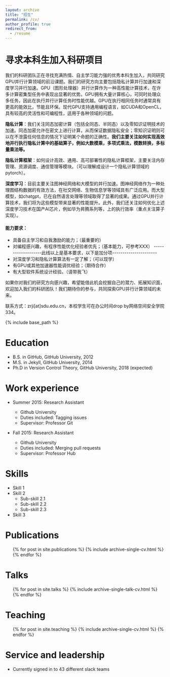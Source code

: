 ```yaml
---
layout: archive
title: "招生"
permalink: /cv/
author_profile: true
redirect_from:
  - /resume
---
```


# 寻求本科生加入科研项目

我们的科研团队正在寻找充满热情、自主学习能力强的优秀本科生加入，共同研究GPU并行计算领域的前沿课题。我们的研究方向主要包括隐私计算并行加速和深度学习并行加速。GPU（图形处理器）并行计算作为一种高性能计算技术，在许多计算密集型任务中表现出显著的优势。GPU拥有大量计算核心，可同时处理众多任务，因此在执行并行计算任务时性能优越。GPU在执行相同任务时通常具有更高的能效比，节能且环保。现代GPU支持通用编程语言，如CUDA和OpenCL，具有较高的灵活性和可编程性，适用于各种领域的问题。

**隐私计算**：我们关注同态加密计算（包括全同态、半同态）以及零知识证明技术的加速。同态加密允许在密文上进行计算，从而保证数据隐私安全；零知识证明则可以在不泄露任何信息的情况下证明某个命题的正确性。**我们主要关注如何实现高效地并行执行隐私计算中的基础算子，例如大数模乘，多项式乘法，模数转换，多标量乘法等。**

**隐私计算框架**：如何设计高效、通用、高可部署性的隐私计算框架，主要关注内存管理、资源调度、通信管理等模块。（可以理解成设计一个隐私计算领域的pytorch）。

**深度学习**：目前主要关注图神经网络和大模型的并行加速。图神经网络作为一种处理图结构数据的有效方法，在社交网络、生物信息学等领域具有广泛应用。而大型模型，如chatgpt，已在自然语言处理等领域取得了显著的成果。通过GPU并行计算技术，我们将为这些模型带来显著的性能提升。此外，我们还关注如何优化上述深度学习技术在国产AI芯片，例如华为昇腾系列等，上的执行效率（重点关注算子实现）。

#### 能力要求：
* 具备自主学习和自我激励的能力；（最重要的）
* 对编程感兴趣，有程序性能优化经验者优先；（基本能力，可参考XXX）
-------------------此线以上是基本要求，以下是加分项----------------------
* 对深度学习和隐私计算算法有一定了解；（可以现学）
* 有GPU或其他加速器性能调优经验；（期待合作）
* 有大型软件系统设计经验。（请带我飞）

如果你对我们的研究方向感兴趣，希望能借此机会挖掘自己的潜力、拓展知识面，欢迎加入我们的科研团队！我们期待你的参与，共同探索GPU并行计算领域的未来。

联系方式：zrji[at]sdu.edu.cn，本校学生可在办公时间drop by网络空间安全学院334。






{% include base_path %}

Education
======
* B.S. in GitHub, GitHub University, 2012
* M.S. in Jekyll, GitHub University, 2014
* Ph.D in Version Control Theory, GitHub University, 2018 (expected)

Work experience
======
* Summer 2015: Research Assistant
  * Github University
  * Duties included: Tagging issues
  * Supervisor: Professor Git

* Fall 2015: Research Assistant
  * Github University
  * Duties included: Merging pull requests
  * Supervisor: Professor Hub
  
Skills
======
* Skill 1
* Skill 2
  * Sub-skill 2.1
  * Sub-skill 2.2
  * Sub-skill 2.3
* Skill 3

Publications
======
  <ul>{% for post in site.publications %}
    {% include archive-single-cv.html %}
  {% endfor %}</ul>
  
Talks
======
  <ul>{% for post in site.talks %}
    {% include archive-single-talk-cv.html %}
  {% endfor %}</ul>
  
Teaching
======
  <ul>{% for post in site.teaching %}
    {% include archive-single-cv.html %}
  {% endfor %}</ul>
  
Service and leadership
======
* Currently signed in to 43 different slack teams
